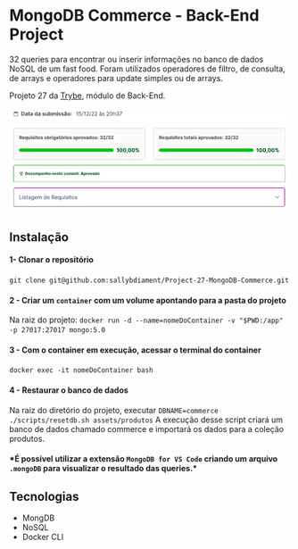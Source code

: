 # MongoDB Commerce - Back-End Project

32 queries para encontrar ou inserir informações no banco de dados NoSQL de um fast food. Foram utilizados operadores de filtro, de consulta, de arrays e operadores para update simples ou de arrays.

Projeto 27 da [Trybe](https://wwww.betrybe.com), módulo de Back-End.

![Os 32 requisistos do projeto foram realizados com sucesso](/results.png)

## Instalação 

#### 1- Clonar o repositório

```git clone git@github.com:sallybdiament/Project-27-MongoDB-Commerce.git```

#### 2 - Criar um `container` com um volume apontando para a pasta do projeto

 Na raiz do projeto: `docker run -d --name=nomeDoContainer -v "$PWD:/app" -p 27017:27017 mongo:5.0`

#### 3 - Com o container em execução, acessar o terminal do container

 `docker exec -it nomeDoContainer bash`

#### 4 - Restaurar o banco de dados

Na raiz do diretório do projeto, executar `DBNAME=commerce ./scripts/resetdb.sh assets/produtos`
A execução desse script criará um banco de dados chamado commerce e importará os dados para a coleção produtos.

#### \*É possível utilizar a extensão `MongoDB for VS Code` criando um arquivo `.mongoDB` para visualizar o resultado das queries.\*

## Tecnologias
 - MongDB
 - NoSQL
 - Docker CLI